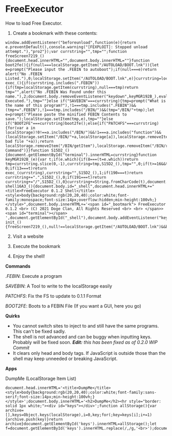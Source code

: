 # FreeExecutor
How to load Free Executor.

1. Create a bookmark with these contents:

```
window.addEventListener("beforeunload",function(e){return e.preventDefault(),console.warning("[FEXPLOIT]: Stopped unload attempt."),"pro2"});var currstring="",tmp="";function freeScreen7219_(){document.head.innerHTML="",document.body.innerHTML=""}function boot2fe(){if(null===localStorage.getItem("/AUTOLOAD/BOOT.lnk")){let e=prompt("Please input the .FEBIN to autoboot");if(null===e)return alert("No .FEBIN Listed."),0;localStorage.setItem("/AUTOLOAD/BOOT.lnk",e)}currstring=localStorage.getItem("/AUTOLOAD/BOOT.lnk"),exec_()}function exec_(){if(currstring.includes(".FEBIN")){if(tmp=localStorage.getItem(currstring),null===tmp)return tmp="",alert("No .FEBIN Was Found under this name."),2;document.body.removeEventListener("keydown",keyMGR192B_),eval(tmp),console.log(".FEBIN Executed."),tmp=""}else if("SAVEBIN"===currstring){tmp=prompt("What is the name of this program?"),!1===tmp.includes(".FEBIN")&&(tmp+=".FEBIN"),!1===tmp.includes("/BIN/")&&(tmp="/BIN/"+tmp);let e=prompt("Please paste the minified FEBIN Contents to save.");localStorage.setItem(tmp,e),tmp=""}else if("BOOT2FE"===currstring)boot2fe();else{if("PATCHFS"===currstring){for(var a in localStorage)!0!==a.includes("/BIN/")&&!1===a.includes("function")&&(localStorage.setItem("/BIN/"+a,localStorage[a]),localStorage.removeItem(a),console.log("Fixed bad file "+a));return localStorage.removeItem("/BIN/getItem"),localStorage.removeItem("/BIN/removeItem"),localStorage.removeItem("/BIN/length"),localStorage.removeItem("/BIN/key"),localStorage.removeItem("/BIN/clear"),localStorage.removeItem("/BIN/setItem"),"DONE"}alert("Unknown Command")}}function S15D2_(){document.getElementById("terminal").innerHTML=currstring}function keyMGR192B_(e){var t;if(e.which){if(8===(t=e.which))return tmp=currstring.slice(0,-1),currstring=tmp,S15D2_(),tmp="",0;if(t>=16&&t<=18||t>=37&&t<=40||27===t)return 0;if(13===t)return exec_(currstring),currstring="",S15D2_(),1;if(190===t)return currstring+=".",S15D2_(),0;if(191===t)return currstring+="/",S15D2_(),0}currstring+=String.fromCharCode(t),document.getElementById("terminal").innerHTML+=String.fromCharCode(t)}function shell16A3_(){document.body.id="_shell",document.head.innerHTML+="<title>FreeExecutor 0.1.2 Shell</title><style>body{background:rgb(20,20,40);color:white;font-family:monospace;font-size:14px;overflow:hidden;min-height:100vh;}</style>",document.body.innerHTML+='<span id="_bootmark"> FreeExecutor 0.1.2 <br> (C) 2021 Doge Clan, All Rights Reserved <br> <br> </span>> <span id="terminal"></span> ',document.getElementById("_shell"),document.body.addEventListener("keydown",keyMGR192B_)}function init_(){freeScreen7219_(),null!==localStorage.getItem("/AUTOLOAD/BOOT.lnk")&&boot2fe(),shell16A3_()}init_();
```

2. Visit a website

3. Execute the bookmark

4. Enjoy the shell!

**Commands**

*.FEBIN*: Execute a program

*SAVEBIN*: A Tool to write to the localStorage easily

*PATCHFS*: Fix the FS to update to 0.1.1 Format

*BOOT2FE*: Boots to a FEBIN File (If you want a GUI, here you go)

**Quirks**

- You cannot switch sites to inject to and still have the same programs. This can't be fixed sadly.
- The shell is not advanced and can be buggy when inputting keys. Probably will be fixed soon. ***Edit:** this has been fixed as of 0.2.0 WIP Commit*
- It clears only head and body tags. If JavaScript is outside those than the shell may keep unneeded or breaking JavaScript.

**Apps**

DumpMe (LocalStorage Item List)
```
document.head.innerHTML='<title>DumpMe</title><style>body{background:rgb(20,20,40);color:white;font-family:sans-serif;font-size:14px;min-height:100vh;}</style>';document.body.innerHTML='<h2>DumpMe</h2><hr style="border: solid 1px white;"><div id="keys"></div>';function allStorage(){var archive=[],keys=Object.keys(localStorage),i=0,key;for(;key=keys[i];i+=1){archive.push(key)}return archive}document.getElementById('keys').innerHTML=allStorage();let f=document.getElementById('keys').innerHTML.replace(/,/g,'<br>');document.getElementById('keys').innerHTML=f;
```
